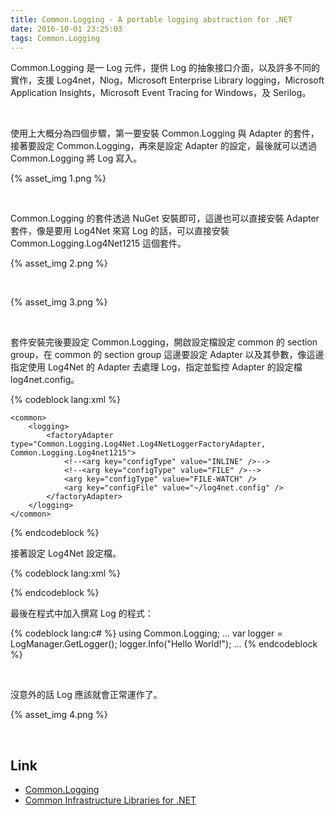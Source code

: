 ```yaml
---
title: Common.Logging - A portable logging abstraction for .NET
date: 2016-10-01 23:25:03
tags: Common.Logging
---
```


Common.Logging 是一 Log 元件，提供 Log 的抽象接口介面，以及許多不同的實作，支援 Log4net，Nlog，Microsoft Enterprise Library logging，Microsoft Application Insights，Microsoft Event Tracing for Windows，及 Serilog。  

<!-- More -->

<br/>


使用上大概分為四個步驟，第一要安裝 Common.Logging 與 Adapter 的套件，接著要設定 Common.Logging，再來是設定 Adapter 的設定，最後就可以透過 Common.Logging 將 Log 寫入。  

{% asset_img 1.png %}

<br/>


Common.Logging 的套件透過 NuGet 安裝即可，這邊也可以直接安裝 Adapter 套件，像是要用 Log4Net 來寫 Log 的話，可以直接安裝 Common.Logging.Log4Net1215 這個套件。  

{% asset_img 2.png %}

<br/>


{% asset_img 3.png %}

<br/>


套件安裝完後要設定 Common.Logging，開啟設定檔設定 common 的 section group，在 common 的 section group 這邊要設定 Adapter 以及其參數，像這邊指定使用 Log4Net 的 Adapter 去處理 Log，指定並監控 Adapter 的設定檔 log4net.config。  

{% codeblock lang:xml %}
<?xml version="1.0" encoding="utf-8" ?> 
<configuration> 
    <configSections> 
        <sectionGroup name="common"> 
            <section name="logging" type="Common.Logging.ConfigurationSectionHandler, Common.Logging" /> 
        </sectionGroup> 
    </configSections> 

    <common> 
        <logging> 
            <factoryAdapter type="Common.Logging.Log4Net.Log4NetLoggerFactoryAdapter, Common.Logging.Log4net1215"> 
                <!--<arg key="configType" value="INLINE" />--> 
                <!--<arg key="configType" value="FILE" />--> 
                <arg key="configType" value="FILE-WATCH" /> 
                <arg key="configFile" value="~/log4net.config" /> 
            </factoryAdapter> 
        </logging> 
    </common> 
</configuration>
{% endcodeblock %}

<br/>


接著設定 Log4Net 設定檔。  

{% codeblock lang:xml %}
<?xml version="1.0" encoding="utf-8" ?> 
<log4net> 
    <appender name="FullAppender" type="log4net.Appender.RollingFileAppender"> 
        <file type="log4net.Util.PatternString" value="Log\Full.log" /> 
        <appendToFile value="true" /> 
        <rollingStyle value="Composite" /> 
        <datePattern value="yyyyMMdd" /> 
        <maximumFileSize value="10MB" /> 
        <maxSizeRollBackups value="-1" /> 
        <CountDirection value="1" /> 
        <layout type="log4net.Layout.PatternLayout"> 
            <conversionPattern value="%date&#x9;[%thread]&#x9;%level&#x9;%logger&#x9;%identity&#x9;- %message%newline" /> 
        </layout> 
    </appender> 
    <root> 
        <level value="INFO" /> 
            <appender-ref ref="FullAppender" /> 
    </root> 
</log4net>
{% endcodeblock %}

<br/>


最後在程式中加入撰寫 Log 的程式：  

{% codeblock lang:c# %}
using Common.Logging; 
... 
var logger = LogManager.GetLogger<Program>(); 
logger.Info("Hello World!"); 
...
{% endcodeblock %}

<br/>


沒意外的話 Log 應該就會正常運作了。  

{% asset_img 4.png %}

<br/>


Link
----
* [Common.Logging](http://net-commons.github.io/common-logging/)
* [Common Infrastructure Libraries for .NET](http://netcommon.sourceforge.net/index.html)
